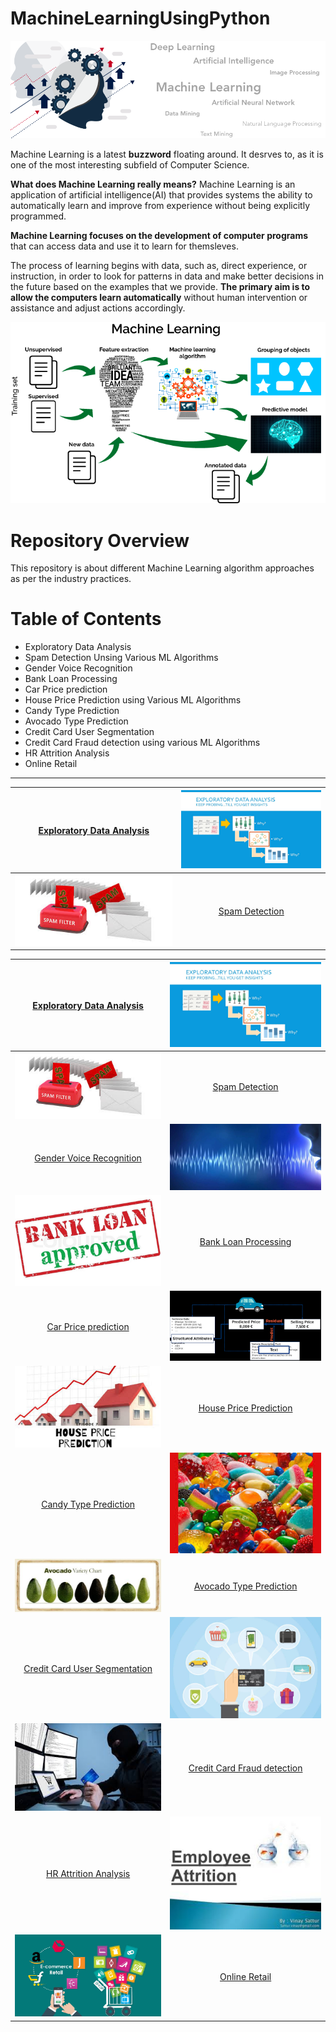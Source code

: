 # MachineLearningUsingPython

[![](https://github.com/aniacharya/MachineLearning/blob/master/images/banner.png)](https://github.com/aniacharya/MachineLearning/blob/master/images/banner.png)

Machine Learning is a latest **buzzword** floating around. It desrves to, as it is one of the most interesting subfield of Computer Science.

**What does Machine Learning really means?**
Machine Learning is an application of artificial intelligence(AI) that provides systems the ability to automatically learn and improve from experience without being explicitly programmed.

**Machine Learning focuses on the development of computer programs** that can access data and use it to learn for themsleves.

The process of learning begins with data, such as, direct experience, or instruction, in order to look for patterns in data and make better decisions in the future based on the examples that we provide. **The primary aim is to allow the computers learn automatically** without human intervention or assistance and adjust actions accordingly. 

[![](https://github.com/aniacharya/MachineLearning/blob/master/images/mlflow.png)](https://github.com/aniacharya/MachineLearning/blob/master/images/mlflow.png)

# Repository Overview
This repository is about different Machine Learning algorithm approaches as per the industry practices.

# Table of Contents
- Exploratory Data Analysis
- Spam Detection Unsing Various ML Algorithms
- Gender Voice Recognition
- Bank Loan Processing
- Car Price prediction
- House Price Prediction using Various ML Algorithms
- Candy Type Prediction
- Avocado Type Prediction
- Credit Card User Segmentation
- Credit Card Fraud detection using various ML Algorithms
- HR Attrition Analysis
- Online Retail
------------

| [Exploratory Data Analysis](https://github.com/aniacharya/MachineLearning/tree/master/Exploratory%20Data%20Analysis "Exploratory Data Analysis")  |  [![EDA](https://raw.githubusercontent.com/aniacharya/MachineLearning/master/images/EDA.png?token=AI3BUGLFDFHXYNPRS6SZHVC6GJ736 "EDA")](https://raw.githubusercontent.com/aniacharya/MachineLearning/master/images/EDA.png?token=AI3BUGLFDFHXYNPRS6SZHVC6GJ736 "EDA") |
| :------------: | :------------: |
| [![Spam](https://raw.githubusercontent.com/aniacharya/MachineLearning/master/images/Spam.jpg?token=AI3BUGNZ35VXG2WYEFRAQAC6GJ7WA "Spam")](https://raw.githubusercontent.com/aniacharya/MachineLearning/master/images/Spam.jpg?token=AI3BUGNZ35VXG2WYEFRAQAC6GJ7WA "Spam")  | [Spam Detection](https://github.com/aniacharya/MachineLearning/tree/master/Spam%20Detection%20Unsing%20Multiple%20ML%20Algorithms "Spam Detection")  |





| [Exploratory Data Analysis](https://github.com/aniacharya/MachineLearning/tree/master/Exploratory%20Data%20Analysis "Exploratory Data Analysis")  |  [![EDA](https://raw.githubusercontent.com/aniacharya/MachineLearning/master/images/EDA.png?token=AI3BUGLFDFHXYNPRS6SZHVC6GJ736 "EDA")](https://raw.githubusercontent.com/aniacharya/MachineLearning/master/images/EDA.png?token=AI3BUGLFDFHXYNPRS6SZHVC6GJ736 "EDA") |
| :------------: | :------------: |
| [![Spam](https://raw.githubusercontent.com/aniacharya/MachineLearning/master/images/Spam.jpg?token=AI3BUGNZ35VXG2WYEFRAQAC6GJ7WA "Spam")](https://raw.githubusercontent.com/aniacharya/MachineLearning/master/images/Spam.jpg?token=AI3BUGNZ35VXG2WYEFRAQAC6GJ7WA "Spam")  | [Spam Detection](https://github.com/aniacharya/MachineLearning/tree/master/Spam%20Detection%20Unsing%20Multiple%20ML%20Algorithms "Spam Detection")  |
| [Gender Voice Recognition](https://github.com/aniacharya/MachineLearning/tree/master/Gender%20Voice%20Recognition "Gender Voice Recognition")  |  [![Gender Voice Recog](https://raw.githubusercontent.com/aniacharya/MachineLearning/master/images/Gender%20Voice%20Recog.jpg?token=AI3BUGONXAKZG2HM53NQB2C6GKACE "Gender Voice Recog")](https://raw.githubusercontent.com/aniacharya/MachineLearning/master/images/Gender%20Voice%20Recog.jpg?token=AI3BUGONXAKZG2HM53NQB2C6GKACE "Gender Voice Recog") |
| [![Bank Loan](https://raw.githubusercontent.com/aniacharya/MachineLearning/master/images/Bank%20Loan.jpg?token=AI3BUGJ6WXOB55FKE6STH6C6GKAI6 "Bank Loan")](https://raw.githubusercontent.com/aniacharya/MachineLearning/master/images/Bank%20Loan.jpg?token=AI3BUGJ6WXOB55FKE6STH6C6GKAI6 "Bank Loan") | [Bank Loan Processing](https://github.com/aniacharya/MachineLearning/tree/master/Bank%20Loan%20Processing "Bank Loan Processing")  |
| [Car Price prediction](https://github.com/aniacharya/MachineLearning/tree/master/Car%20Price%20prediction "Car Price prediction")  | [![Car Price](https://raw.githubusercontent.com/aniacharya/MachineLearning/master/images/Car%20Price.png?token=AI3BUGJ5R7NKVUZ2WPPP4M26GKAMM "Car Price")](https://raw.githubusercontent.com/aniacharya/MachineLearning/master/images/Car%20Price.png?token=AI3BUGJ5R7NKVUZ2WPPP4M26GKAMM "Car Price")  |
| [![House Price](https://raw.githubusercontent.com/aniacharya/MachineLearning/master/images/House%20Price.jpg?token=AI3BUGJXEGJU7XZ45HBOLGK6GKAP4 "House Price")](https://raw.githubusercontent.com/aniacharya/MachineLearning/master/images/House%20Price.jpg?token=AI3BUGJXEGJU7XZ45HBOLGK6GKAP4 "House Price")  | [House Price Prediction](https://github.com/aniacharya/MachineLearning/tree/master/House%20Price%20Prediction%20Multiple%20ML%20Algorithms "House Price Prediction")  |
| [Candy Type Prediction](https://github.com/aniacharya/MachineLearning/tree/master/Candy%20Type%20Prediction "Candy Type Prediction")  | [![candy](https://raw.githubusercontent.com/aniacharya/MachineLearning/master/images/candy.jpg?token=AI3BUGIZTIQ6RIMGEOKXLRK6GKASQ "candy")](https://raw.githubusercontent.com/aniacharya/MachineLearning/master/images/candy.jpg?token=AI3BUGIZTIQ6RIMGEOKXLRK6GKASQ "candy")  |
| [![Avocado](https://raw.githubusercontent.com/aniacharya/MachineLearning/master/images/Avocado.jpg?token=AI3BUGKV5KG3CIA2W5ZCWSC6GKAVI "Avocado")](https://raw.githubusercontent.com/aniacharya/MachineLearning/master/images/Avocado.jpg?token=AI3BUGKV5KG3CIA2W5ZCWSC6GKAVI "Avocado")  | [Avocado Type Prediction](https://github.com/aniacharya/MachineLearning/tree/master/Avocado%20Type%20Prediction "Avocado Type Prediction")  |
| [Credit Card User Segmentation](https://github.com/aniacharya/MachineLearning/tree/master/Credit%20Card%20User%20Segmentation "Credit Card User Segmentation")  |[![Credit Card segmentation](https://raw.githubusercontent.com/aniacharya/MachineLearning/master/images/Credit%20Card%20segmentation.jpg?token=AI3BUGNCODGVSGYIHLD2YAK6GKAYC "Credit Card segmentation")](https://raw.githubusercontent.com/aniacharya/MachineLearning/master/images/Credit%20Card%20segmentation.jpg?token=AI3BUGNCODGVSGYIHLD2YAK6GKAYC "Credit Card segmentation")   |
| [![Credit card fraud](https://raw.githubusercontent.com/aniacharya/MachineLearning/master/images/Credit%20card%20fraud.jpg?token=AI3BUGNO2ORFQ2YHF2OTJO26GKA4A "Credit card fraud")](https://raw.githubusercontent.com/aniacharya/MachineLearning/master/images/Credit%20card%20fraud.jpg?token=AI3BUGNO2ORFQ2YHF2OTJO26GKA4A "Credit card fraud")  | [Credit Card Fraud detection](https://github.com/aniacharya/MachineLearning/tree/master/Credit%20Card%20Fraud%20detection%20Multiple%20ML%20Algorithms "Credit Card Fraud detection")  |
| [HR Attrition Analysis](https://github.com/aniacharya/MachineLearning/tree/master/HR%20Attrition%20Analysis "HR Attrition Analysis")  | [![HR Attrition](https://raw.githubusercontent.com/aniacharya/MachineLearning/master/images/HR%20Attrition.jpg?token=AI3BUGORAP2O5GCED3X7ZBK6GKBAG "HR Attrition")](https://raw.githubusercontent.com/aniacharya/MachineLearning/master/images/HR%20Attrition.jpg?token=AI3BUGORAP2O5GCED3X7ZBK6GKBAG "HR Attrition")  |
| [![Online Retail](https://raw.githubusercontent.com/aniacharya/MachineLearning/master/images/Online%20Retail.jpg?token=AI3BUGOS3WJE3MYJOIP5HCS6GKBDS "Online Retail")](https://raw.githubusercontent.com/aniacharya/MachineLearning/master/images/Online%20Retail.jpg?token=AI3BUGOS3WJE3MYJOIP5HCS6GKBDS "Online Retail")  | [Online Retail](https://github.com/aniacharya/MachineLearning/tree/master/Online%20Retail "Online Retail") |
